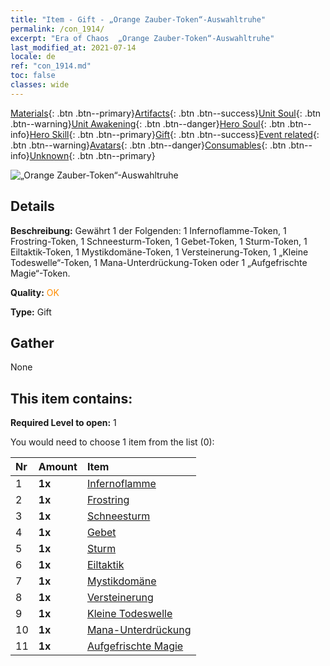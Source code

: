 ```yaml
---
title: "Item - Gift - „Orange Zauber-Token“-Auswahltruhe"
permalink: /con_1914/
excerpt: "Era of Chaos  „Orange Zauber-Token“-Auswahltruhe"
last_modified_at: 2021-07-14
locale: de
ref: "con_1914.md"
toc: false
classes: wide
---
```

 [Materials](/ItemsDE/){: .btn .btn--primary}[Artifacts](/ItemsDE/Artifacts/){: .btn .btn--success}[Unit Soul](/ItemsDE/UnitSoul/){: .btn .btn--warning}[Unit Awakening](/ItemsDE/UnitAwakening/){: .btn .btn--danger}[Hero Soul](/ItemsDE/HeroSoul/){: .btn .btn--info}[Hero Skill](/ItemsDE/HeroSkill/){: .btn .btn--primary}[Gift](/ItemsDE/Gift/){: .btn .btn--success}[Event related](/ItemsDE/Events/){: .btn .btn--warning}[Avatars](/ItemsDE/Avatars/){: .btn .btn--danger}[Consumables](/ItemsDE/Consumables/){: .btn .btn--info}[Unknown](/ItemsDE/Unknown/){: .btn .btn--primary}

 ![„Orange Zauber-Token“-Auswahltruhe](/images/t/i_7012.png)

## Details
 **Beschreibung:** Gewährt 1 der Folgenden: 1 Infernoflamme-Token, 1 Frostring-Token, 1 Schneesturm-Token, 1 Gebet-Token, 1 Sturm-Token, 1 Eiltaktik-Token, 1 Mystikdomäne-Token, 1 Versteinerung-Token, 1 „Kleine Todeswelle“-Token, 1 Mana-Unterdrückung-Token oder 1 „Aufgefrischte Magie“-Token.

 **Quality:** <span style="color: #FF8C00">OK</span>

 **Type:** Gift

## Gather

  None

## This item contains:

 **Required Level to open:** 1

 You would need to choose 1 item from the list (0):

  | Nr | Amount |     Item    |
  |:---|:-------|:------------|
  | 1 |  **1x** | [Infernoflamme](/ItemsDE/her_406/) |  | 
  | 2 |  **1x** | [Frostring](/ItemsDE/her_421/) |  | 
  | 3 |  **1x** | [Schneesturm](/ItemsDE/her_423/) |  | 
  | 4 |  **1x** | [Gebet](/ItemsDE/her_432/) |  | 
  | 5 |  **1x** | [Sturm](/ItemsDE/her_445/) |  | 
  | 6 |  **1x** | [Eiltaktik](/ItemsDE/her_450/) |  | 
  | 7 |  **1x** | [Mystikdomäne](/ItemsDE/her_470/) |  | 
  | 8 |  **1x** | [Versteinerung](/ItemsDE/her_471/) |  | 
  | 9 |  **1x** | [Kleine Todeswelle](/ItemsDE/her_456/) |  | 
  | 10 |  **1x** | [Mana-Unterdrückung](/ItemsDE/her_480/) |  | 
  | 11 |  **1x** | [Aufgefrischte Magie](/ItemsDE/her_482/) |  | 
